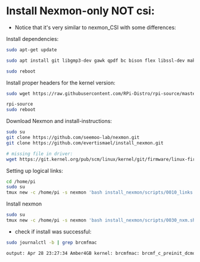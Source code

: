 # Install Nexmon-only NOT csi:

* Notice that it's very similar to nexmon_CSI with some differences:

Install dependencies:
```sh
sudo apt-get update

sudo apt install git libgmp3-dev gawk qpdf bc bison flex libssl-dev make automake texinfo libtool-bin tcpdump tmux openssl libncurses5-dev

sudo reboot
```
Install proper headers for the kernel version:

```sh
sudo wget https://raw.githubusercontent.com/RPi-Distro/rpi-source/master/rpi-source -O /usr/local/bin/rpi-source && sudo chmod +x /usr/local/bin/rpi-source && /usr/local/bin/rpi-source -q --tag-update

rpi-source
sudo reboot
```

Download Nexmon and install-instructions:
```sh
sudo su
git clone https://github.com/seemoo-lab/nexmon.git
git clone https://github.com/evertismael/install_nexmon.git

# missing file in driver:
wget https://git.kernel.org/pub/scm/linux/kernel/git/firmware/linux-firmware.git/tree/brcm/brcmfmac43455-sdio.raspberrypi,4-model-b.txt
```
Setting up logical links:
```sh
cd /home/pi
sudo su
tmux new -c /home/pi -s nexmon 'bash install_nexmon/scripts/0010_links.sh | tee ./0010.log'
```
Install nexmon
```sh
sudo su
tmux new -c /home/pi -s nexmon 'bash install_nexmon/scripts/0030_nxm.sh | tee ./0030.log'
```
- check if install was successful:
```sh
sudo journalctl -b | grep brcmfmac

output: Apr 28 23:27:34 Amber4GB kernel: brcmfmac: brcmf_c_preinit_dcmds: Firmware: BCM4345/6 wl0: Apr 28 2021 23:27:00 version 7.45.189 (nexmon.org/csi: v0.1.1-5-g9d86-1)
```


<!--stackedit_data:
eyJoaXN0b3J5IjpbLTY5MDM0Mjg2MSwxMDc0OTAzMzgxLDU4MT
UzNzgwMSwxNTM4NTkzOTE1LC0xOTU3Nzc2NjUxLDEzNDA0MDQ4
ODJdfQ==
-->